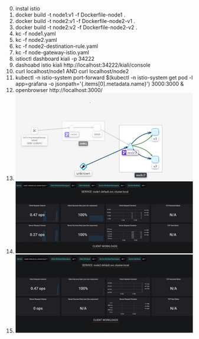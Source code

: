 0. instal istio
1. docker build -t node1:v1 -f Dockerfile-node1 .
2. docker build -t node2:v1 -f Dockerfile-node2-v1 .
3. docker build -t node2:v2 -f Dockerfile-node2-v2 .
4. kc -f node1.yaml
5. kc -f node2.yaml
6. kc -f node2-destination-rule.yaml
7. kc -f node-gateway-istio.yaml
8. istioctl dashboard kiali -p 34222
9. dashoabd istio kiali  http://localhost:34222/kiali/console
10. curl localhost/node1   AND  curl localhost/node2
11. kubectl -n istio-system port-forward $(kubectl -n istio-system get pod -l app=grafana -o jsonpath='{.items[0].metadata.name}') 3000:3000 &
12. openbrowser http://localhost:3000/
13. ![Image of microservice](node1-to-node2.JPG)
14. ![Image of node1 metrics](node1-grafana.JPG)
15. ![Image of node2 metrics](node2-grafana.JPG)
</BR>

